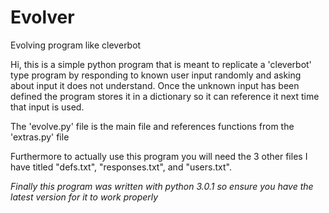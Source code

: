 Evolver
=======

Evolving program like cleverbot

Hi, this is a simple python program that is meant to replicate a 'cleverbot' type program by responding to known user
input randomly and asking about input it does not understand. Once the unknown input has been defined the program stores
it in a dictionary so it can reference it next time that input is used. 

The 'evolve.py' file is the main file and references functions from the 'extras.py' file

Furthermore to actually use this program you will need the 3 other files I have titled "defs.txt", 
"responses.txt", and "users.txt".
 
 *Finally this program was written with python 3.0.1 so ensure you have the latest version for it to work properly* 

